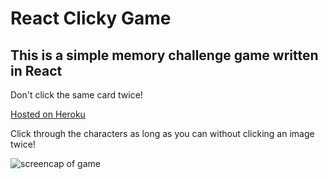 # React Clicky Game

## This is a simple memory challenge game written in React


Don't click the same card twice!


[Hosted on Heroku](https://intense-atoll-72489.herokuapp.com)

Click through the characters as long as you can without clicking an image twice!

![screencap of game](https://i.imgur.com/tBRoT3g.jpg)